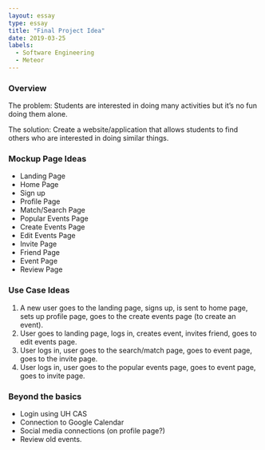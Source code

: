 ```yaml
---
layout: essay
type: essay
title: "Final Project Idea"
date: 2019-03-25
labels:
  - Software Engineering
  - Meteor
---
```


### Overview
The problem: Students are interested in doing many activities but it’s no fun doing them alone. 

The solution: Create a website/application that allows students to find others who are interested in doing similar things. 

### Mockup Page Ideas
- Landing Page
- Home Page
- Sign up
- Profile Page
- Match/Search Page
- Popular Events Page
- Create Events Page
- Edit Events Page
- Invite Page
- Friend Page
- Event Page
- Review Page

### Use Case Ideas
1. A new user goes to the landing page, signs up, is sent to home page, sets up profile page, goes to the create events page (to create an event). 
2. User goes to landing page, logs in, creates event, invites friend, goes to edit events page. 
3. User logs in, user goes to the search/match page, goes to event page, goes to the invite page.
4. User logs in, user goes to the popular events page, goes to event page, goes to invite page.

### Beyond the basics
- Login using UH CAS
- Connection to Google Calendar
- Social media connections (on profile page?)
- Review old events.

